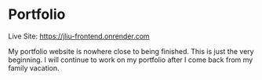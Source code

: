 # Portfolio

Live Site: https://jliu-frontend.onrender.com

My portfolio website is nowhere close to being finished. This is just the very beginning. I will continue to work on my portfolio after I come back from my family vacation.